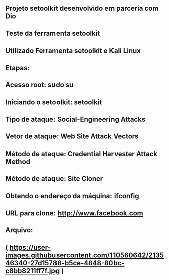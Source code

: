 
## Projeto setoolkit desenvolvido em parceria com Dio

## Teste da ferramenta setoolkit

## Utilizado Ferramenta setoolkit e Kali Linux

## Etapas:
## Acesso root: sudo su
## Iniciando o setoolkit: setoolkit
## Tipo de ataque: Social-Engineering Attacks
## Vetor de ataque: Web Site Attack Vectors
## Método de ataque: Credential Harvester Attack Method 
## Método de ataque: Site Cloner
## Obtendo o endereço da máquina: ifconfig
## URL para clone: http://www.facebook.com

## Arquivo:
## ( https://user-images.githubusercontent.com/110560642/213546340-27d15788-b5ce-4848-80bc-c8bb8211ff7f.jpg )
